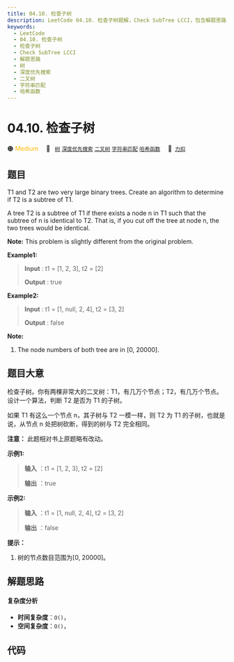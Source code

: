 ```yaml
---
title: 04.10. 检查子树
description: LeetCode 04.10. 检查子树题解，Check SubTree LCCI，包含解题思路、复杂度分析以及完整的 JavaScript 代码实现。
keywords:
  - LeetCode
  - 04.10. 检查子树
  - 检查子树
  - Check SubTree LCCI
  - 解题思路
  - 树
  - 深度优先搜索
  - 二叉树
  - 字符串匹配
  - 哈希函数
---
```


# 04.10. 检查子树

🟠 <font color=#ffb800>Medium</font>&emsp; 🔖&ensp; [`树`](/tag/tree.md) [`深度优先搜索`](/tag/depth-first-search.md) [`二叉树`](/tag/binary-tree.md) [`字符串匹配`](/tag/string-matching.md) [`哈希函数`](/tag/hash-function.md)&emsp; 🔗&ensp;[`力扣`](https://leetcode.cn/problems/check-subtree-lcci)

## 题目

T1 and T2 are two very large binary trees. Create an algorithm to determine if
T2 is a subtree of T1.

A tree T2 is a subtree of T1 if there exists a node n in T1 such that the
subtree of n is identical to T2. That is, if you cut off the tree at node n,
the two trees would be identical.

**Note:** This problem is slightly different from the original problem.

**Example1:**

> 
> 
> 
> 
> 
> **Input** : t1 = [1, 2, 3], t2 = [2]
> 
> **Output** : true

**Example2:**

> 
> 
> 
> 
> 
> **Input** : t1 = [1, null, 2, 4], t2 = [3, 2]
> 
> **Output** : false
> 
> 

**Note:**

  1. The node numbers of both tree are in [0, 20000].


## 题目大意

检查子树。你有两棵非常大的二叉树：T1，有几万个节点；T2，有几万个节点。设计一个算法，判断 T2 是否为 T1 的子树。

如果 T1 有这么一个节点 n，其子树与 T2 一模一样，则 T2 为 T1 的子树，也就是说，从节点 n 处把树砍断，得到的树与 T2 完全相同。

**注意：** 此题相对书上原题略有改动。

**示例1:**

> 
> 
> 
> 
> 
> **输入** ：t1 = [1, 2, 3], t2 = [2]
> 
> **输出** ：true
> 
> 

**示例2:**

> 
> 
> 
> 
> 
> **输入** ：t1 = [1, null, 2, 4], t2 = [3, 2]
> 
> **输出** ：false
> 
> 

**提示：**

  1. 树的节点数目范围为[0, 20000]。


## 解题思路

#### 复杂度分析

- **时间复杂度**：`O()`，
- **空间复杂度**：`O()`，

## 代码

```javascript

```